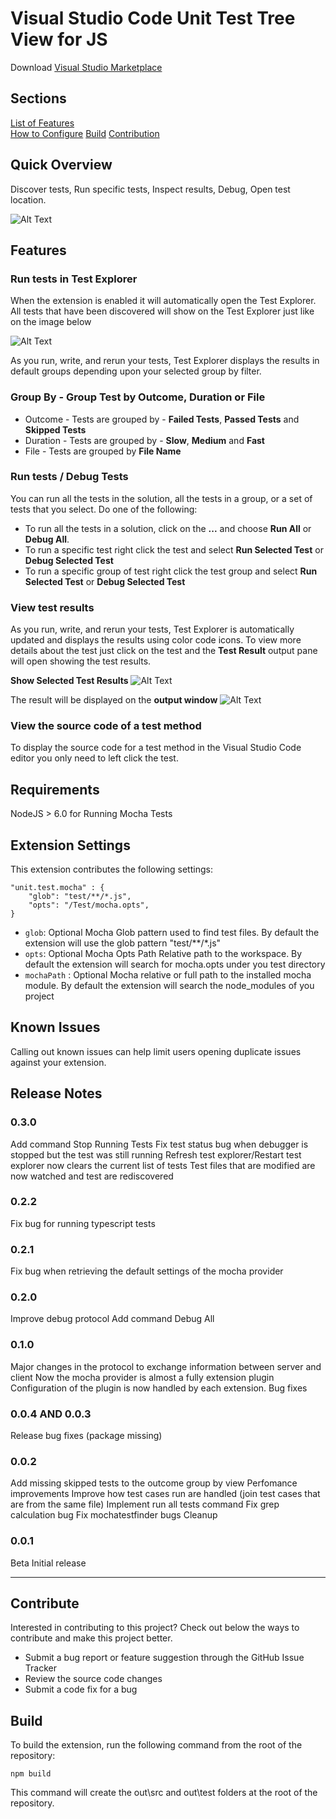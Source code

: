 # Visual Studio Code Unit Test Tree View for JS

Download [Visual Studio Marketplace](https://marketplace.visualstudio.com/items?itemName=gfrancischini.vscode-unit-test)

## Sections

[List of Features](##Features)<br>
[How to Configure](##Extension-Settings)
[Build](##Build)
[Contribution](##Contribute)

## Quick Overview

Discover tests, Run specific tests, Inspect results, Debug, Open test location.

![Alt Text](resources/functionalities.gif)

## Features

### Run tests in Test Explorer

When the extension is enabled it will automatically open the Test Explorer. All tests that have been discovered will show on the Test Explorer just like on the image below

![Alt Text](resources/doc/testExplorer1.png)

As you run, write, and rerun your tests, Test Explorer displays the results in default groups depending upon your selected group by filter.
### Group By - Group Test by Outcome, Duration or File

* Outcome - Tests are grouped by - **Failed Tests**, **Passed Tests** and **Skipped Tests**
* Duration - Tests are grouped by - **Slow**, **Medium** and **Fast**
* File - Tests are grouped by **File Name**

### Run tests / Debug Tests
You can run all the tests in the solution, all the tests in a group, or a set of tests that you select. Do one of the following:

* To run all the tests in a solution, click on the **...** and choose **Run All** or **Debug All**.
* To run a specific test right click the test and select **Run Selected Test** or **Debug Selected Test**
* To run a specific group of test right click the test group and select **Run Selected Test** or **Debug Selected Test**

### View test results

As you run, write, and rerun your tests, Test Explorer is automatically updated and displays the results using color code icons. To view more details about the test just click on the test and the **Test Result** output pane will open showing the test results.

**Show Selected Test Results**
![Alt Text](resources/doc/showSelectedTestResult.png)

The result will be displayed on the **output window**
![Alt Text](resources/doc/outputSelectedTestResult.png)


### View the source code of a test method
To display the source code for a test method in the Visual Studio Code editor you only need to left click the test. 


## Requirements

NodeJS > 6.0 for Running Mocha Tests

## Extension Settings

This extension contributes the following settings:

```
"unit.test.mocha" : {
    "glob": "test/**/*.js",
    "opts": "/Test/mocha.opts",
}
```

* `glob`: Optional Mocha Glob pattern used to find test files. By default the extension will use the glob pattern "test/**/*.js"
* `opts`: Optional Mocha Opts Path Relative path to the workspace. By default the extension will search for mocha.opts under you test directory
* `mochaPath` : Optional Mocha relative or full path to the installed mocha module. By default the extension will search the node_modules of you project

## Known Issues

Calling out known issues can help limit users opening duplicate issues against your extension.

## Release Notes

### 0.3.0
Add command Stop Running Tests
Fix test status bug when debugger is stopped but the test was still running
Refresh test explorer/Restart test explorer now clears the current list of tests
Test files that are modified are now watched and test are rediscovered

### 0.2.2
Fix bug for running typescript tests

### 0.2.1
Fix bug when retrieving the default settings of the mocha provider

### 0.2.0
Improve debug protocol
Add command Debug All

### 0.1.0
Major changes in the protocol to exchange information between server and client
Now the mocha provider is almost a fully extension plugin
Configuration of the plugin is now handled by each extension.
Bug fixes

### 0.0.4 AND 0.0.3

Release bug fixes (package missing)

### 0.0.2

Add missing skipped tests to the outcome group by view 
Perfomance improvements
Improve how test cases run are handled (join test cases that are from the same file)
Implement run all tests command
Fix grep calculation bug
Fix mochatestfinder bugs
Cleanup

### 0.0.1

Beta Initial release 


-----------------------------------------------------------------------------------------------------------

## Contribute

Interested in contributing to this project? Check out below the ways to contribute and make this project better.

* Submit a bug report or feature suggestion through the GitHub Issue Tracker
* Review the source code changes
* Submit a code fix for a bug


## Build
To build the extension, run the following command from the root of the repository:

`npm build`

This command will create the out\src and out\test folders at the root of the repository.